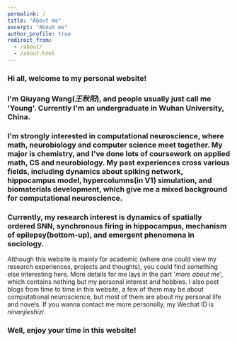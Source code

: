 ```yaml
---
permalink: /
title: "About me"
excerpt: "About me"
author_profile: true
redirect_from: 
  - /about/
  - /about.html
---
```


### Hi all, welcome to my personal website!

### I'm Qiuyang Wang(*王秋阳*),  and people usually just call me 'Young'. Currently I'm an undergraduate in Wuhan University, China.

### I'm strongly interested in computational neuroscience, where math, neurobiology and computer science meet together. My major is chemistry,  and I've done lots of coursework on applied math, CS and neurobiology. My past experiences cross various fields, including dynamics about spiking network, hippocampus model, hypercolumns(in V1) simulation, and biomaterials development, which  give me a mixed background for computational neuroscience.

### Currently, my research interest is dynamics of spatially ordered SNN, synchronous firing in hippocampus, mechanism of epilepsy(bottom-up), and emergent phenomena in sociology. 

Although this website is mainly for academic (where one could view my research experiences, projects and thoughts), you could find something else interesting here. More details for me lays in the part '*more about me*', which contains nothing but my personal interest and hobbies. I also post blogs from time to time in this website, a few of them may be about computational neuroscience, but most of them are about my personal life and novels. If you wanna contact me more personally, my Wechat ID is  *ninanjieshizi*.

### Well, enjoy your time in this website!

